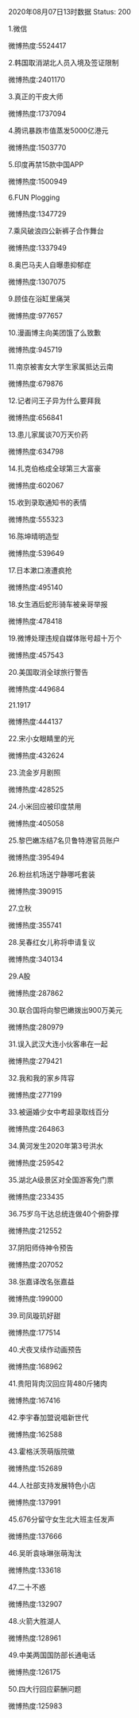 2020年08月07日13时数据
Status: 200

1.微信

微博热度:5524417

2.韩国取消湖北人员入境及签证限制

微博热度:2401170

3.真正的干皮大师

微博热度:1737094

4.腾讯暴跌市值蒸发5000亿港元

微博热度:1503770

5.印度再禁15款中国APP

微博热度:1500949

6.FUN Plogging

微博热度:1347729

7.乘风破浪四公新裤子合作舞台

微博热度:1337949

8.奥巴马夫人自曝患抑郁症

微博热度:1307075

9.顾佳在浴缸里痛哭

微博热度:977657

10.漫画博主向美团饿了么致歉

微博热度:945719

11.南京被害女大学生家属抵达云南

微博热度:679876

12.记者问王子异为什么要拜我

微博热度:656841

13.患儿家属谈70万天价药

微博热度:634798

14.扎克伯格成全球第三大富豪

微博热度:602067

15.收到录取通知书的表情

微博热度:555323

16.陈坤晴明造型

微博热度:539649

17.日本漱口液遭疯抢

微博热度:495140

18.女生酒后蛇形骑车被亲哥举报

微博热度:478418

19.微博处理违规自媒体账号超十万个

微博热度:457543

20.美国取消全球旅行警告

微博热度:449684

21.1917

微博热度:444137

22.宋小女眼睛里的光

微博热度:432624

23.流金岁月剧照

微博热度:428525

24.小米回应被印度禁用

微博热度:405058

25.黎巴嫩冻结7名贝鲁特港官员账户

微博热度:395494

26.粉丝机场送宁静哪吒套装

微博热度:390915

27.立秋

微博热度:355741

28.吴春红女儿称将申请复议

微博热度:340134

29.A股

微博热度:287862

30.联合国将向黎巴嫩拨出900万美元

微博热度:280979

31.误入武汉大连小伙客串在一起

微博热度:279421

32.我和我的家乡阵容

微博热度:277199

33.被逼婚少女中考超录取线百分

微博热度:264863

34.黄河发生2020年第3号洪水

微博热度:259542

35.湖北A级景区对全国游客免门票

微博热度:233435

36.75岁乌干达总统连做40个俯卧撑

微博热度:212552

37.阴阳师侍神令预告

微博热度:207052

38.张嘉译改名张嘉益

微博热度:199000

39.司凤璇玑好甜

微博热度:177514

40.犬夜叉续作动画预告

微博热度:168962

41.贵阳背肉汉回应背480斤猪肉

微博热度:167416

42.李宇春加盟说唱新世代

微博热度:162588

43.霍格沃茨萌版院徽

微博热度:152689

44.人社部支持发展特色小店

微博热度:137991

45.676分留守女生北大班主任发声

微博热度:137666

46.吴昕袁咏琳张萌淘汰

微博热度:133618

47.二十不惑

微博热度:132907

48.火箭大胜湖人

微博热度:128961

49.中美两国国防部长通电话

微博热度:126175

50.四大行回应薪酬问题

微博热度:125983

